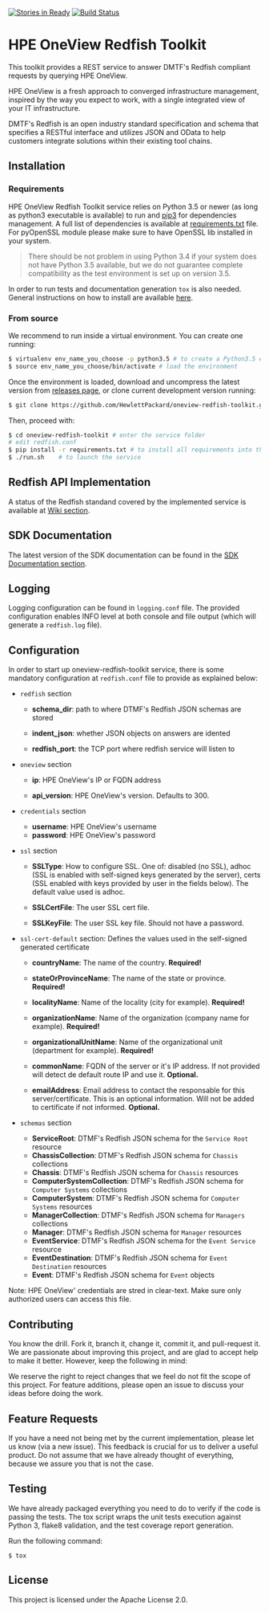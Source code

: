[![Stories in Ready](https://badge.waffle.io/HewlettPackard/oneview-redfish-toolkit.png?label=ready&title=Ready)](http://waffle.io/HewlettPackard/oneview-redfish-toolkit) [![Build Status](https://travis-ci.org/HewlettPackard/oneview-redfish-toolkit.svg?branch=master)](https://travis-ci.org/HewlettPackard/oneview-redfish-toolkit)

# HPE OneView Redfish Toolkit

This toolkit provides a REST service to answer DMTF's Redfish compliant requests by querying HPE OneView.

HPE OneView is a fresh approach to converged infrastructure management, inspired by the way you expect to work, with a single integrated view of your IT infrastructure.

DMTF's Redfish is an open industry standard specification and schema that specifies a RESTful interface and utilizes JSON and OData to help customers integrate solutions within their existing tool chains.

## Installation

### Requirements

HPE OneView Redfish Toolkit service relies on Python 3.5 or newer (as long as python3 executable is available) to run and [pip3](https://pip.pypa.io/en/stable/installing/) for dependencies management. A full list of dependencies is available at [requirements.txt](requirements.txt) file. For pyOpenSSL module please make sure to have OpenSSL lib installed in your system.

> There should be not problem in using Python 3.4 if your system does not have Python 3.5 available, but we do not guarantee complete compatibility as the test environment is set up on version 3.5.

In order to run tests and documentation generation `tox` is also needed. General instructions on how to install are available [here](https://tox.readthedocs.io/en/latest/install.html).

### From source

We recommend to run inside a virtual environment. You can create one running:

```bash
$ virtualenv env_name_you_choose -p python3.5 # to create a Python3.5 environment, for example
$ source env_name_you_choose/bin/activate # load the environment
```

Once the environment is loaded, download and uncompress the latest version from [releases page](https://github.com/HewlettPackard/oneview-redfish-toolkit/releases), or clone current development version running:

```bash
$ git clone https://github.com/HewlettPackard/oneview-redfish-toolkit.git
```

Then, proceed with:

```bash
$ cd oneview-redfish-toolkit # enter the service folder
# edit redfish.conf
$ pip install -r requirements.txt # to install all requirements into the virtual environemnt
$ ./run.sh    # to launch the service
```

## Redfish API Implementation

A status of the Redfish standand covered by the implemented service is available at [Wiki section](https://github.com/HewlettPackard/oneview-redfish-toolkit/wiki/Redfish-Implementation-Status).

## SDK Documentation

The latest version of the SDK documentation can be found in the [SDK Documentation section](https://hewlettpackard.github.io/oneview-redfish-toolkit/index.html).

## Logging

Logging configuration can be found in `logging.conf` file. The provided configuration enables INFO level at both console and file output (which will generate a `redfish.log` file).

## Configuration

In order to start up oneview-redfish-toolkit service, there is some mandatory configuration at `redfish.conf` file to provide as explained below:

* `redfish` section

  * **schema_dir**: path to where DTMF's Redfish JSON schemas are stored
  
  * **indent_json**: whether JSON objects on answers are idented

  * **redfish_port**: the TCP port where redfish service will listen to

* `oneview` section

  * **ip**: HPE OneView's IP or FQDN address
  
  * **api_version**: HPE OneView's version. Defaults to 300.

* `credentials` section

  * **username**: HPE OneView's username
  
  * **password**: HPE OneView's password

* `ssl` section

  * **SSLType**: How to configure SSL. One of: disabled (no SSL), adhoc (SSL is enabled with self-signed keys generated by the server), certs (SSL enabled with keys provided by user in the fields below). The default value used is adhoc.
  
  * **SSLCertFile**: The user SSL cert file.

  * **SSLKeyFile**: The user SSL key file. Should not have a password.

* `ssl-cert-default` section: Defines the values used in the self-signed generated certificate

  * **countryName**: The name of the country. **Required!**
  
  * **stateOrProvinceName**: The name of the state or province. **Required!**

  * **localityName**: Name of the locality (city for example). **Required!**

  * **organizationName**: Name of the organization (company name for example). **Required!**
  
  * **organizationalUnitName**: Name of the organizational unit (department for example). **Required!**

  * **commonName**: FQDN of the server or it's IP address. If not provided will detect de default route IP and use it. **Optional.**
 
  * **emailAddress**: Email address to contact the responsable for this server/certificate. This is an optional information. Will not be added to certificate if not informed. **Optional.**



* `schemas` section

  * **ServiceRoot**: DTMF's Redfish JSON schema for the `Service Root` resource
  
  * **ChassisCollection**: DTMF's Redfish JSON schema for `Chassis` collections
  
  * **Chassis**: DTMF's Redfish JSON schema for `Chassis` resources
  
  * **ComputerSystemCollection**: DTMF's Redfish JSON schema for `Computer Systems` collections
  
  * **ComputerSystem**: DTMF's Redfish JSON schema for `Computer Systems` resources
  
  * **ManagerCollection**: DTMF's Redfish JSON schema for `Managers` collections
  
  * **Manager**: DTMF's Redfish JSON schema for `Manager` resources
  
  * **EventService**: DTMF's Redfish JSON schema for the `Event Service` resource
  
  * **EventDestination**: DTMF's Redfish JSON schema for `Event Destination` resources
  
  * **Event**: DTMF's Redfish JSON schema for `Event` objects

Note: HPE OneView' credentials are stred in clear-text. Make sure only authorized users can access this file.

## Contributing

You know the drill. Fork it, branch it, change it, commit it, and pull-request it. We are passionate about improving this project, and are glad to accept help to make it better. However, keep the following in mind:

We reserve the right to reject changes that we feel do not fit the scope of this project. For feature additions, please open an issue to discuss your ideas before doing the work.

## Feature Requests

If you have a need not being met by the current implementation, please let us know (via a new issue). This feedback is crucial for us to deliver a useful product. Do not assume that we have already thought of everything, because we assure you that is not the case.

## Testing

We have already packaged everything you need to do to verify if the code is passing the tests. The tox script wraps the unit tests execution against Python 3, flake8 validation, and the test coverage report generation.

Run the following command:

```
$ tox
```

## License

This project is licensed under the Apache License 2.0.
